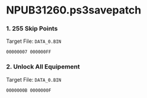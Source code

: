 # NPUB31260.ps3savepatch

### 1. 255 Skip Points

Target File: `DATA_0.BIN`

```
00000007 000000FF
```

### 2. Unlock All Equipement

Target File: `DATA_0.BIN`

```
0000000B 0000000F
```

